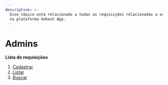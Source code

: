 ```yaml
---
description: >-
  Esse tópico está relacionado a todas as requisições relacionadas a os Admins
  na plataforma Xekout App.
---
```


# Admins

**Lista de requisições**

1. [Cadastrar](guest/register-new-admin.md)
2. [Listar]()
3. [Buscar](auth/get-admin-info.md)

